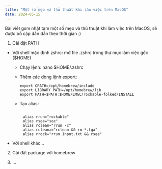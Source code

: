 ```yaml
---
title: "Một số mẹo và thủ thuật khi làm việc trên MacOS"
date: 2024-05-15
---
```

Bài viết gom nhặt tạm một số mẹo và thủ thuật khi làm việc trên MacOS, sẽ được bổ cập dần dần theo thời gian :)

1. Cài đặt PATH
- Với shell mặc định zshrc: mở file .zshrc trong thư mục làm việc gốc ($HOME)
  + Chạy lệnh: nano $HOME/.zshrc
  + Thêm các dòng lệnh export:

        export CPATH=/opt/homebrew/include
        export LIBRARY_PATH=/opt/homebrew/lib
        export PATH=$PATH:$HOME/LMGC/rockable-folked/INSTALL

   + Tạo alias:
<pre><code>
        alias rrun="rockable"
        alias rsee="see"
        alias rclean="rrun -c"
        alias rcleana="rclean && rm *.tga"
        alias rrock="rrun input.txt && rsee"
</code></pre>
- Với shell khác...
2. Cài đặt package với homebrew

3. ...
